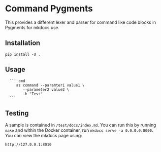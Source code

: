 # Command Pygments

This provides a different lexer and parser for command like code blocks in Pygments for mkdocs use.

## Installation

```console
pip install -U .
```

## Usage

~~~console
  ``` cmd
     az command --paramter1 value1 \
        --parameter2 value2 \
        -h "Test"
  ``` 
~~~

## Testing

A sample is contained in `/test/docs/index.md`. You can run this by running `make` and within the Docker container, run `mkdocs serve -a 0.0.0.0:8000`. You can view the mkdocs page using:

```
http://127.0.0.1:8010
```